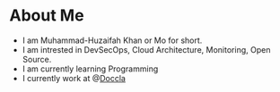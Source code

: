 # About Me

* I am Muhammad-Huzaifah Khan or Mo for short.
* I am intrested in DevSecOps, Cloud Architecture, Monitoring, Open Source.
* I am currently learning Programming
* I currently work at @[Doccla](https://github.com/doccla)
